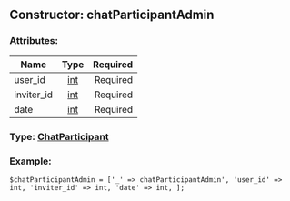 ## Constructor: chatParticipantAdmin  

### Attributes:

| Name     |    Type       | Required |
|----------|:-------------:|---------:|
|user\_id|[int](../types/int.md) | Required|
|inviter\_id|[int](../types/int.md) | Required|
|date|[int](../types/int.md) | Required|



### Type: [ChatParticipant](../types/ChatParticipant.md)


### Example:

```
$chatParticipantAdmin = ['_' => chatParticipantAdmin', 'user_id' => int, 'inviter_id' => int, 'date' => int, ];
```